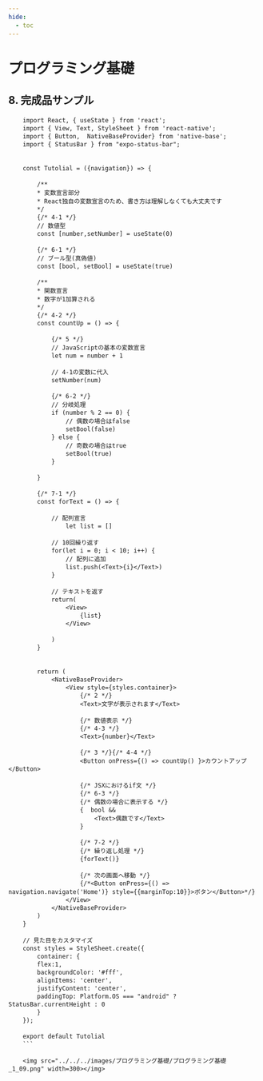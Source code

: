 ```yaml
---
hide:
  - toc
---
```

# <i class="fa fa-arrow-circle-right" aria-hidden="true"></i> プログラミング基礎

## 8. 完成品サンプル

        import React, { useState } from 'react';
        import { View, Text, StyleSheet } from 'react-native';
        import { Button,  NativeBaseProvider} from 'native-base';
        import { StatusBar } from "expo-status-bar";


        const Tutolial = ({navigation}) => {

            /**
            * 変数宣言部分
            * React独自の変数宣言のため、書き方は理解しなくても大丈夫です
            */
            {/* 4-1 */}
            // 数値型
            const [number,setNumber] = useState(0)

            {/* 6-1 */}
            // ブール型(真偽値)
            const [bool, setBool] = useState(true)

            /**
            * 関数宣言
            * 数字が1加算される
            */
            {/* 4-2 */}
            const countUp = () => {

                {/* 5 */}
                // JavaScriptの基本の変数宣言
                let num = number + 1
            
                // 4-1の変数に代入
                setNumber(num)
            
                {/* 6-2 */}
                // 分岐処理
                if (number % 2 == 0) {
                    // 偶数の場合はfalse
                    setBool(false)
                } else {
                    // 奇数の場合はtrue
                    setBool(true)
                }
            
            }

            {/* 7-1 */}
            const forText = () => {

                // 配列宣言
                    let list = []
            
                // 10回繰り返す
                for(let i = 0; i < 10; i++) {
                    // 配列に追加
                    list.push(<Text>{i}</Text>)
                }
            
                // テキストを返す
                return(
                    <View>
                        {list}
                    </View>
            
                )
            }
            

            return (
                <NativeBaseProvider>
                    <View style={styles.container}>
                        {/* 2 */}
                        <Text>文字が表示されます</Text>
                        
                        {/* 数値表示 */}
                        {/* 4-3 */}
                        <Text>{number}</Text>

                        {/* 3 */}{/* 4-4 */}
                        <Button onPress={() => countUp() }>カウントアップ</Button>

                        {/* JSXにおけるif文 */}
                        {/* 6-3 */}
                        {/* 偶数の場合に表示する */}
                        {  bool && 
                            <Text>偶数です</Text>
                        }

                        {/* 7-2 */}
                        {/* 繰り返し処理 */}
                        {forText()}

                        {/* 次の画面へ移動 */}
                        {/*<Button onPress={() => navigation.navigate('Home')} style={{marginTop:10}}>ボタン</Button>*/}
                    </View>
                </NativeBaseProvider>
            )
        }

        // 見た目をカスタマイズ
        const styles = StyleSheet.create({
            container: {
            flex:1,
            backgroundColor: '#fff',
            alignItems: 'center',
            justifyContent: 'center',
            paddingTop: Platform.OS === "android" ? StatusBar.currentHeight : 0
            }
        });

        export default Tutolial
        ```

        <img src="../../../images/プログラミング基礎/プログラミング基礎_1_09.png" width=300></img>

